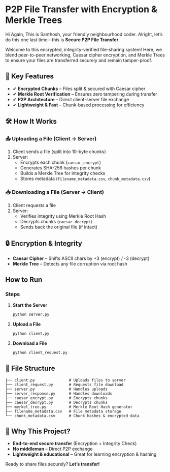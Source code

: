# **P2P File Transfer with Encryption & Merkle Trees**

Hi Again, This is Santhosh, your friendly neighbourhood coder. Alright, let’s do this one last time—this is **Secure P2P File Transfer**.

Welcome to this encrypted, integrity-verified file-sharing system! Here, we blend peer-to-peer networking, Caesar cipher encryption, and Merkle Trees to ensure your files are transferred securely and remain tamper-proof.

## 🔑 Key Features
- ✔ **Encrypted Chunks** – Files split & secured with Caesar cipher
- ✔ **Merkle Root Verification** – Ensures zero tampering during transfer
- ✔ **P2P Architecture** – Direct client-server file exchange
- ✔ **Lightweight & Fast** – Chunk-based processing for efficiency

## 🛠 How It Works

### 📤 Uploading a File (Client → Server)
1. Client sends a file (split into 10-byte chunks)
2. Server:
   - Encrypts each chunk (`caesar_encrypt`)
   - Generates SHA-256 hashes per chunk
   - Builds a Merkle Tree for integrity checks
   - Stores metadata (`filename_metadata.csv`, `chunk_metadata.csv`)

### 📥 Downloading a File (Server → Client)
1. Client requests a file
2. Server:
   - Verifies integrity using Merkle Root Hash
   - Decrypts chunks (`caesar_decrypt`)
   - Sends back the original file (if intact)

## 🔒 Encryption & Integrity

- **Caesar Cipher** – Shifts ASCII chars by +3 (encrypt) / -3 (decrypt)
- **Merkle Tree** – Detects any file corruption via root hash

## How to Run

### Steps

1. **Start the Server**
    ```bash
    python server.py
    ```

2. **Upload a File**
    ```bash
    python client.py
    ```

3. **Download a File**
    ```bash
    python client_request.py
    ```

## 📂 File Structure

```
├── client.py               # Uploads files to server  
├── client_request.py       # Requests file download  
├── server.py               # Handles uploads  
├── server_response.py      # Handles downloads  
├── caesar_encrypt.py       # Encrypts chunks  
├── caesar_decrypt.py       # Decrypts chunks  
├── merkel_tree.py          # Merkle Root Hash generator  
├── filename_metadata.csv   # File metadata storage  
└── chunk_metadata.csv      # Chunk hashes & encrypted data  
```

## 🌟 Why This Project?
- **End-to-end secure transfer** (Encryption + Integrity Check)
- **No middleman** – Direct P2P exchange
- **Lightweight & educational** – Great for learning encryption & hashing

Ready to share files securely?  **Let’s transfer!**
